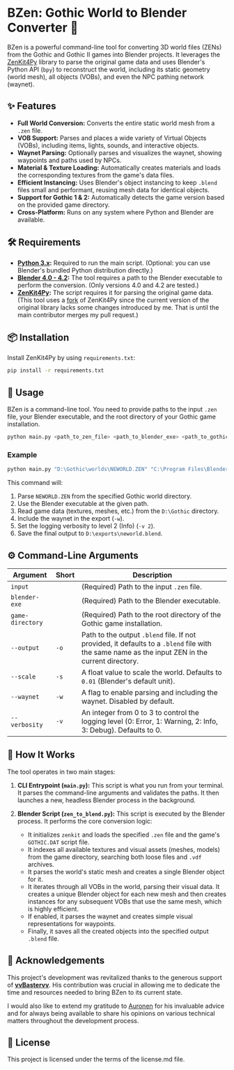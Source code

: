 # BZen: Gothic World to Blender Converter 🏰

BZen is a powerful command-line tool for converting 3D world files (ZENs) from the Gothic and Gothic II games into Blender projects. It leverages the [ZenKit4Py](https://github.com/GothicKit/ZenKit4Py) library to parse the original game data and uses Blender's Python API (`bpy`) to reconstruct the world, including its static geometry (world mesh), all objects (VOBs), and even the NPC pathing network (waynet).

## ✨ Features

- **Full World Conversion:** Converts the entire static world mesh from a `.zen` file.
- **VOB Support:** Parses and places a wide variety of Virtual Objects (VOBs), including items, lights, sounds, and interactive objects.
- **Waynet Parsing:** Optionally parses and visualizes the waynet, showing waypoints and paths used by NPCs.
- **Material & Texture Loading:** Automatically creates materials and loads the corresponding textures from the game's data files.
- **Efficient Instancing:** Uses Blender's object instancing to keep `.blend` files small and performant, reusing mesh data for identical objects.
- **Support for Gothic 1 & 2:** Automatically detects the game version based on the provided game directory.
- **Cross-Platform:** Runs on any system where Python and Blender are available.

## 🛠️ Requirements

- **[Python 3.x](https://www.python.org/downloads/):** Required to run the main script. (Optional: you can use Blender's bundled Python distribution directly.)
- **[Blender 4.0 - 4.2](https://www.blender.org/download/releases/):** The tool requires a path to the Blender executable to perform the conversion. (Only versions 4.0 and 4.2 are tested.)
- **[ZenKit4Py](https://github.com/GothicKit/ZenKit4Py):** The script requires it for parsing the original game data. (This tool uses a [fork](https://github.com/Zira3l137/ZenKit4Py) of ZenKit4Py since the current version of the original library lacks some changes introduced by me. That is until the main contributor merges my pull request.)

## 📦 Installation

Install ZenKit4Py by using `requirements.txt`:

```bash
pip install -r requirements.txt
```

## 🚀 Usage

BZen is a command-line tool. You need to provide paths to the input `.zen` file, your Blender executable, and the root directory of your Gothic game installation.

```bash
python main.py <path_to_zen_file> <path_to_blender_exe> <path_to_gothic_directory> [options]
```

### Example

```bash
python main.py "D:\Gothic\worlds\NEWORLD.ZEN" "C:\Program Files\Blender Foundation\Blender 3.6\blender.exe" "D:\Gothic" -o "D:\exports\neworld.blend" -w -v 2
```

This command will:
1.  Parse `NEWORLD.ZEN` from the specified Gothic world directory.
2.  Use the Blender executable at the given path.
3.  Read game data (textures, meshes, etc.) from the `D:\Gothic` directory.
4.  Include the waynet in the export (`-w`).
5.  Set the logging verbosity to level 2 (Info) (`-v 2`).
6.  Save the final output to `D:\exports\neworld.blend`.

## ⚙️ Command-Line Arguments

| Argument           | Short | Description                                                                                             |
| ------------------ | ----- | ------------------------------------------------------------------------------------------------------- |
| `input`            |       | (Required) Path to the input `.zen` file.                                                               |
| `blender-exe`      |       | (Required) Path to the Blender executable.                                                              |
| `game-directory`   |       | (Required) Path to the root directory of the Gothic game installation.                                  |
| `--output`         | `-o`  | Path to the output `.blend` file. If not provided, it defaults to a `.blend` file with the same name as the input ZEN in the current directory. |
| `--scale`          | `-s`  | A float value to scale the world. Defaults to `0.01` (Blender's default unit).                                                   |
| `--waynet`         | `-w`  | A flag to enable parsing and including the waynet. Disabled by default.                                 |
| `--verbosity`      | `-v`  | An integer from 0 to 3 to control the logging level (0: Error, 1: Warning, 2: Info, 3: Debug). Defaults to 0. |

## 🔬 How It Works

The tool operates in two main stages:

1.  **CLI Entrypoint (`main.py`):** This script is what you run from your terminal. It parses the command-line arguments and validates the paths. It then launches a new, headless Blender process in the background.

2.  **Blender Script (`zen_to_blend.py`):** This script is executed by the Blender process. It performs the core conversion logic:
    - It initializes `zenkit` and loads the specified `.zen` file and the game's `GOTHIC.DAT` script file.
    - It indexes all available textures and visual assets (meshes, models) from the game directory, searching both loose files and `.vdf` archives.
    - It parses the world's static mesh and creates a single Blender object for it.
    - It iterates through all VOBs in the world, parsing their visual data. It creates a unique Blender object for each new mesh and then creates instances for any subsequent VOBs that use the same mesh, which is highly efficient.
    - If enabled, it parses the waynet and creates simple visual representations for waypoints.
    - Finally, it saves all the created objects into the specified output `.blend` file.

## 🙏 Acknowledgements

This project's development was revitalized thanks to the generous support of **[vvBastervv](https://worldofplayers.ru/members/94865/)**. His contribution was crucial in allowing me to dedicate the time and resources needed to bring BZen to its current state.

I would also like to extend my gratitude to [Auronen](https://github.com/auronen) for his invaluable advice and for always being available to share his opinions on various technical matters throughout the development process.

## 📄 License

This project is licensed under the terms of the license.md file.

